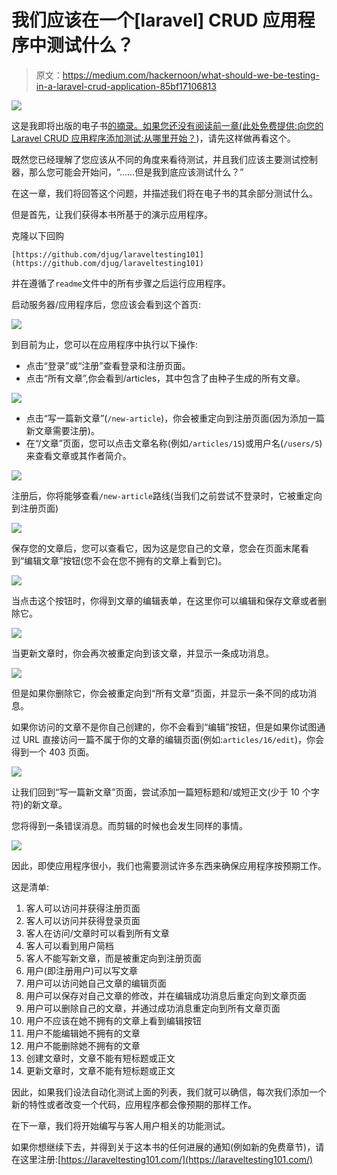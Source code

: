# 我们应该在一个[laravel] CRUD 应用程序中测试什么？

> 原文：<https://medium.com/hackernoon/what-should-we-be-testing-in-a-laravel-crud-application-85bf17106813>

[![](img/52bf9e84126f483254abfde8427668f0.png)](https://goo.gl/RDUt4v)

这是我即将出版的电子书[的摘录。如果您还没有阅读前一章(此处免费提供:](https://laraveltesting101.com/)[向您的 Laravel CRUD 应用程序添加测试:从哪里开始？](https://youghourta.com/2018/11/27/laravel-testing-101-where-to-start/))，请先这样做再看这个。

既然您已经理解了您应该从不同的角度来看待测试，并且我们应该主要测试控制器，那么您可能会开始问，“……但是我到底应该测试什么？”

在这一章，我们将回答这个问题，并描述我们将在电子书的其余部分测试什么。

但是首先，让我们获得本书所基于的演示应用程序。

克隆以下回购

`[https://github.com/djug/laraveltesting101](https://github.com/djug/laraveltesting101)`

并在遵循了`readme`文件中的所有步骤之后运行应用程序。

启动服务器/应用程序后，您应该会看到这个首页:

![](img/13fb813a6cd560e63157c013c3b956ae.png)

到目前为止，您可以在应用程序中执行以下操作:

*   点击“登录”或“注册”查看登录和注册页面。
*   点击“所有文章”,你会看到/articles，其中包含了由种子生成的所有文章。

![](img/a7c0e89553020ea3c46b453837fd4723.png)

*   点击“写一篇新文章”(`/new-article`)，你会被重定向到注册页面(因为添加一篇新文章需要注册)。
*   在“/文章”页面，您可以点击文章名称(例如`/articles/15`)或用户名(`/users/5`)来查看文章或其作者简介。

![](img/084b06107b308d0d8c951b30379841ed.png)

注册后，你将能够查看`/new-article`路线(当我们之前尝试不登录时，它被重定向到注册页面)

![](img/6143275fd42c11456c0c7649da9ca54a.png)

保存您的文章后，您可以查看它，因为这是您自己的文章，您会在页面末尾看到“编辑文章”按钮(您不会在您不拥有的文章上看到它)。

![](img/c929c2ac41a51dbf476e73209d8fe526.png)

当点击这个按钮时，你得到文章的编辑表单，在这里你可以编辑和保存文章或者删除它。

![](img/887b9e3dc9958d9f217bc21d0c112ebd.png)

当更新文章时，你会再次被重定向到该文章，并显示一条成功消息。

![](img/8bad321449b33fcb9516b3eb1c28f2b2.png)

但是如果你删除它，你会被重定向到“所有文章”页面，并显示一条不同的成功消息。

如果你访问的文章不是你自己创建的，你不会看到“编辑”按钮，但是如果你试图通过 URL 直接访问一篇不属于你的文章的编辑页面(例如:`articles/16/edit`)，你会得到一个 403 页面。

![](img/66e7c3e34398c6a760cb471ad66401a5.png)

让我们回到“写一篇新文章”页面，尝试添加一篇短标题和/或短正文(少于 10 个字符)的新文章。

您将得到一条错误消息。而剪辑的时候也会发生同样的事情。

![](img/c452ffcdf773a2553d373234ec587a91.png)

因此，即使应用程序很小，我们也需要测试许多东西来确保应用程序按预期工作。

这是清单:

1.  客人可以访问并获得注册页面
2.  客人可以访问并获得登录页面
3.  客人在访问/文章时可以看到所有文章
4.  客人可以看到用户简档
5.  客人不能写新文章，而是被重定向到注册页面
6.  用户(即注册用户)可以写文章
7.  用户可以访问她自己文章的编辑页面
8.  用户可以保存对自己文章的修改，并在编辑成功消息后重定向到文章页面
9.  用户可以删除自己的文章，并通过成功消息重定向到所有文章页面
10.  用户不应该在她不拥有的文章上看到编辑按钮
11.  用户不能编辑她不拥有的文章
12.  用户不能删除她不拥有的文章
13.  创建文章时，文章不能有短标题或正文
14.  更新文章时，文章不能有短标题或正文

因此，如果我们设法自动化测试上面的列表，我们就可以确信，每次我们添加一个新的特性或者改变一个代码，应用程序都会像预期的那样工作。

在下一章，我们将开始编写与客人用户相关的功能测试。

如果你想继续下去，并得到关于这本书的任何进展的通知(例如新的免费章节)，请在这里注册:[https://laraveltesting101.com/](https://laraveltesting101.com/)